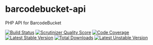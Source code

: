 barcodebucket-api
=================

PHP API for BarcodeBucket

[![Build Status](https://travis-ci.org/BarcodeBucket/barcodebucket-api.png?branch=master)](https://travis-ci.org/BarcodeBucket/barcodebucket-api)
[![Scrutinizer Quality Score](https://scrutinizer-ci.com/g/BarcodeBucket/barcodebucket-api/badges/quality-score.png?s=edadeb94f27bef7ab2fa4bb32903629f43300d3d)](https://scrutinizer-ci.com/g/BarcodeBucket/barcodebucket-api/)
[![Code Coverage](https://scrutinizer-ci.com/g/BarcodeBucket/barcodebucket-api/badges/coverage.png?s=265b13bf367cfebec81a776a259038517f503ae1)](https://scrutinizer-ci.com/g/BarcodeBucket/barcodebucket-api/)
[![Latest Stable Version](https://poser.pugx.org/BarcodeBucket/barcodebucket-api/v/stable.png)](https://packagist.org/packages/BarcodeBucket/barcodebucket-api)
[![Total Downloads](https://poser.pugx.org/BarcodeBucket/barcodebucket-api/downloads.png)](https://packagist.org/packages/BarcodeBucket/barcodebucket-api)
[![Latest Unstable Version](https://poser.pugx.org/BarcodeBucket/barcodebucket-api/v/unstable.png)](https://packagist.org/packages/BarcodeBucket/barcodebucket-api)
